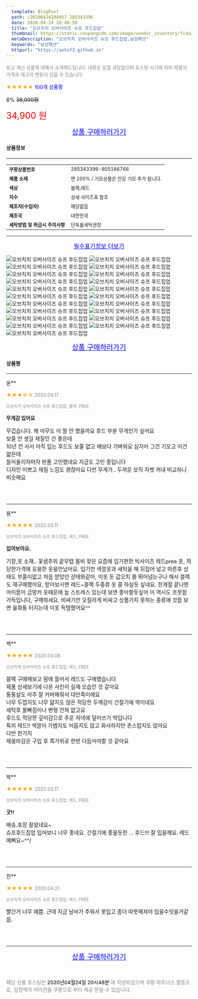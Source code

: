 ```yaml
---
  template: BlogPost
  path: /20200424204857-285343396
  date: 2020-04-24 20:48:58
  title: "오브치치 오버사이즈 슈프 후드집업"
  thumbnail: https://static.coupangcdn.com/image/vendor_inventory/fc4a/5b31236e33a048499b85648d156ef43ad576160614a9dade4595075e93f6.jpg
  metaDescription: "오브치치 오버사이즈 슈프 후드집업,남성패션"
  keywords: "남성패션"
  httpurl: "https://antnf3.github.io"
---
```

  
<span style="color: #888;font-size:0.8rem">보고 계신 상품에 대해서 소개해드립니다.
내용은 일절 과장없으며 포스팅 시기에 따라 제품의 가격과 재고의 변동이 있을 수 있습니다.</span>
  
<span style="color: orange;">★★★★★</span> <span style="color: blue;font-size: 0.85rem;">100개 상품평</span>

<span style="font-size: 0.9rem">8%</span> <span style="font-size: 0.9rem">~~38,000원~~</span>

<span style="color: red;font-size: 1.5rem;">34,900 원</span>



<p align="center"><a href="http://me2.do/57p3Ang7" style="font-size: 1.2rem; color: blue;">상품 구매하러가기</a></p>

#### 상품정보

---

|                  |                       |
| ---------------- | --------------------- |
| **<span style="font-size:0.8rem;">쿠팡상품번호</span>** | <span style="font-size:0.8rem;">285343396-905166766</span> |
| **<span style="font-size:0.8rem;">제품 소재</span>**    | <span style="font-size:0.8rem;">면 100% / 기모상품은 안감 기모 추가 됩니다.</span>        |
| **<span style="font-size:0.8rem;">색상</span>**    | <span style="font-size:0.8rem;">블랙,레드</span>        |
| **<span style="font-size:0.8rem;">치수</span>**    | <span style="font-size:0.8rem;">상세 사이즈표 참조</span>        |
| **<span style="font-size:0.8rem;">제조자(수입자)</span>**    | <span style="font-size:0.8rem;">해당없음</span>        |
| **<span style="font-size:0.8rem;">제조국</span>**    | <span style="font-size:0.8rem;">대한민국</span>        |
| **<span style="font-size:0.8rem;">세탁방법 및 취급시 주의사항</span>**    | <span style="font-size:0.8rem;">단독물세탁권장</span>        |




---

<p align="center"><a href="http://me2.do/57p3Ang7" style="font-size: 1rem; color: blue;">필수표기정보 더보기</a></p>

![오브치치 오버사이즈 슈프 후드집업](http://thumbnail9.coupangcdn.com/thumbnails/remote/q89/image/vendor_inventory/dc40/02934541d07cc3c3227c1ad35f73e09c3c5dc7efe8c7f8ff4d89595e8036.jpg)
![오브치치 오버사이즈 슈프 후드집업](http://thumbnail9.coupangcdn.com/thumbnails/remote/q89/image/vendor_inventory/26fe/aaec2ffefba057dc10e4c65fbd7390c238a9944acb1894529709bcbdde74.jpg)
![오브치치 오버사이즈 슈프 후드집업](http://thumbnail8.coupangcdn.com/thumbnails/remote/q89/image/vendor_inventory/5522/ce7e9fe9595fbe6a28b5bca4aa6b44da4bcb31fee331bc19e988edc02bc1.jpg)
![오브치치 오버사이즈 슈프 후드집업](http://thumbnail9.coupangcdn.com/thumbnails/remote/q89/image/vendor_inventory/572c/5ebbc6fdd3e910ae2fd81995aadadc4b39f94a74e522b29fcfccff4737be.jpg)
![오브치치 오버사이즈 슈프 후드집업](http://thumbnail7.coupangcdn.com/thumbnails/remote/q89/image/vendor_inventory/db42/81d58ee402ce20cdda37186fe308ffc6c6c791b5bbf6ed3b929acb8822b8.jpg)
![오브치치 오버사이즈 슈프 후드집업](http://thumbnail6.coupangcdn.com/thumbnails/remote/q89/image/vendor_inventory/d3d7/6bdbd89597f1fa509eefb6e4c4b085728bc94c91ba21c64a99fdd6227856.jpg)
![오브치치 오버사이즈 슈프 후드집업](http://thumbnail8.coupangcdn.com/thumbnails/remote/q89/image/vendor_inventory/0810/daa93a9d05e643edeb37246cfaf5cc49ca24c1730eb513782535e931568d.jpg)
![오브치치 오버사이즈 슈프 후드집업](http://thumbnail6.coupangcdn.com/thumbnails/remote/q89/image/vendor_inventory/6cf8/690095525b40ad108cc12059be09f6ff86a7bdac614081236d7ecfb45d33.jpg)
![오브치치 오버사이즈 슈프 후드집업](http://thumbnail6.coupangcdn.com/thumbnails/remote/q89/image/vendor_inventory/dbd3/9781560a653798e2bf8f8caff3058f0caf0a24fedbcac76d46812e1ea1da.jpg)
![오브치치 오버사이즈 슈프 후드집업](http://thumbnail8.coupangcdn.com/thumbnails/remote/q89/image/vendor_inventory/8529/72c457b6b48e16cfb237ca1c4fb2d17af984c4a8dc4038d004ec0cb6a27f.jpg)
![오브치치 오버사이즈 슈프 후드집업](http://thumbnail7.coupangcdn.com/thumbnails/remote/q89/image/vendor_inventory/ec09/7b21a3695281e54749150f2215ed9f5aab24a4b90f501c80ce32a161df33.jpg)
![오브치치 오버사이즈 슈프 후드집업](http://thumbnail6.coupangcdn.com/thumbnails/remote/q89/image/vendor_inventory/efc1/af780cc65ab952df86e15cc27792cdbcc57ea41e7620c092dfb395df6fb9.jpg)
![오브치치 오버사이즈 슈프 후드집업](http://thumbnail6.coupangcdn.com/thumbnails/remote/q89/image/vendor_inventory/84c2/d9992dd63a84e1708881ae23fb1b5528ae24249cd8e08b437352d05793a3.jpg)
![오브치치 오버사이즈 슈프 후드집업](http://thumbnail9.coupangcdn.com/thumbnails/remote/q89/image/vendor_inventory/2869/84c5b06c1f5895865c71d2f6c7eea4f939d3a1530290ecb7e887793d168b.jpg)
![오브치치 오버사이즈 슈프 후드집업](http://thumbnail10.coupangcdn.com/thumbnails/remote/q89/image/vendor_inventory/0d47/db55d64a5b9fbdda3cdf5cb83ee0ad88345320fdb047c09272cb49c56976.jpg)
![오브치치 오버사이즈 슈프 후드집업](http://thumbnail10.coupangcdn.com/thumbnails/remote/q89/image/vendor_inventory/2113/86ca2bc58ec31565764d3c3772c488cc9e752bf55b7a9a00842749947574.jpg)
![오브치치 오버사이즈 슈프 후드집업](http://thumbnail7.coupangcdn.com/thumbnails/remote/q89/image/vendor_inventory/c258/500419c395d6a2eeba89d1ebc409a356420a1d6084bdfc4947029f036a7d.jpg)
![오브치치 오버사이즈 슈프 후드집업](http://thumbnail9.coupangcdn.com/thumbnails/remote/q89/image/vendor_inventory/8b35/3da3d22b3075d5afc98bdb7073d86515e3be9fb85c57b588d0cc95d28194.jpg)
![오브치치 오버사이즈 슈프 후드집업](http://thumbnail9.coupangcdn.com/thumbnails/remote/q89/image/vendor_inventory/1150/e47ea16e006e676ddb5b07304cd5933ea9137fb414cbd4a480640f8b3c9f.jpg)
![오브치치 오버사이즈 슈프 후드집업](http://thumbnail7.coupangcdn.com/thumbnails/remote/q89/image/vendor_inventory/ae7a/513a8084706fa967419d96a6773f3ea07afa568dda5f1e8b03f56380ee7e.jpg)
![오브치치 오버사이즈 슈프 후드집업](http://thumbnail9.coupangcdn.com/thumbnails/remote/q89/image/vendor_inventory/70cf/5a541aed5ec662eaf8699ceeb28d96a524fd2669bdf8fb1795616b60be6b.jpg)

<p align="center"><a href="http://me2.do/57p3Ang7" style="font-size: 1.2rem; color: blue;">상품 구매하러가기</a></p>

#### 상품평
  
---
  
윤**
    
<span style="color: orange;">★★★☆☆</span> <span style="font-size:0.8rem;color: #888;">2020.04.17</span>
    
<span style="color: #888;font-size:0.7rem">오브치치 오버사이즈 슈프 후드집업, 블랙, FREE</span>
    
<span style="font-size:0.85rem">**무게감 있어요**</span>
    
<span style="font-size: 0.9rem;">무겁습니다. 왜 아무도 이 말 안 했을까요 후드 부분 무게인가 싶어요  <br/>보풀 안 생길 재질인 건 좋은데 <br/>10년 전 사서 아직 입는 후드도 보풀 없고 얘보다 가벼워요 심지어 그건 기모고 이건 얇은데 <br/>들어올리자마자 반품 고민했네요 지금도 고민 중입니다 <br/>디자인 이쁘고 재질 느낌도 괜찮아요 다만 무게가.. 두꺼운 모직 자켓 꺼내 비교하니 비슷해요</span>
    
<br>
<br>

---
  
용**
    
<span style="color: orange;">★★★★★</span> <span style="font-size:0.8rem;color: #888;">2020.03.11</span>
    
<span style="color: #888;font-size:0.7rem">오브치치 오버사이즈 슈프 후드집업, 레드, FREE</span>
    
<span style="font-size:0.85rem">**입어보아요.**</span>
    
<span style="font-size: 0.9rem;">기장,옷 소재.. 꽃샘추위 끝무렵 봄비 잦은 요즘에 입기편한 빅사이즈 레드pree 옷, 적당한가격에 유용한 옷을만났어요. 입기전 색깔옷과 새탁을 해 뒤집어 널고 마른후 상태도 부풀이없고 처음 받았던 상태와같아, 이옷 돈 값오치 를 뛰어넘는구나 해서 블랙도 재구매했어요, 받아보시면 레드~블랙 두종류 옷 콜 하실듯 싶네요. 한계절 끝나면 아이들이 금방커 옷때문에 늘 스트레스 있는데 보면 좋아할듯싶어 이 역시도 흐뭇함 가득입니다, 구매하세요. 비싸기만 오질라게 비싸고 상품가치 못하는 종류에 것들 보면 울화통 터지는데 이옷 득템했어요^^</span>
    
<br>
<br>

---
  
백**
    
<span style="color: orange;">★★★★★</span> <span style="font-size:0.8rem;color: #888;">2020.04.08</span>
    
<span style="color: #888;font-size:0.7rem">오브치치 오버사이즈 슈프 후드집업, 레드, FREE</span>
    

    
<span style="font-size: 0.9rem;">블랙 구매해보고 맘에 들어서 레드도 구매했습니다<br/>제품 상세보기에 나온 사진이 실제 모습인 것 같아요<br/>통통살도 아주 잘 커버해줘서 대만족이에요<br/>너무 두껍지도 너무 얇지도 않은 적당한 두께감이 간절기에 딱이네요<br/>세탁후 물빠짐이나 변형 전혀 없고요<br/>후드도 적당한 깊이감으로 추운 저녁에 덮어쓰기 딱입니다<br/>특히 레드!! 색깔이 가볍지도 어둡지도 않고 화사하지만 촌스럽지도 않아요<br/>다만 한가지<br/>재봉마감은 구입 후 쪽가위로 한번 다듬어야할 것 같아요</span>
    
<br>
<br>

---
  
박**
    
<span style="color: orange;">★★★★★</span> <span style="font-size:0.8rem;color: #888;">2020.03.17</span>
    
<span style="color: #888;font-size:0.7rem">오브치치 오버사이즈 슈프 후드집업, 레드, FREE</span>
    
<span style="font-size:0.85rem">**굿!!**</span>
    
<span style="font-size: 0.9rem;">배송.포장 잘왔네요~<br/>슈프후드집업 입어보니 너무 좋네요. 간절기에 좋을듯한 ... 후드!!! 잘 입을께요. 레드 예뻐요~^^/</span>
    
<br>
<br>

---
  
전**
    
<span style="color: orange;">★★★★★</span> <span style="font-size:0.8rem;color: #888;">2020.04.21</span>
    
<span style="color: #888;font-size:0.7rem">오브치치 오버사이즈 슈프 후드집업, 레드, FREE</span>
    

    
<span style="font-size: 0.9rem;">빨간거 너무 예쁨. 근데 지금 날씨가 추워서 못입고 좀더 따뜻해져야 입을수잇을거같음.</span>
    
<br>
<br>


  
---
  
<p align="center"><a href="http://me2.do/57p3Ang7" style="font-size: 1.2rem; color: blue;">상품 구매하러가기</a></p>
  
<br>
  
<span style="font-size: 0.85rem; color: #888;">해당 상품 포스팅은 <span style="color: #000;"> 2020년04월24일 20시48분 </span> 에 작성되었으며 쿠팡 파트너스 활동으로, 일정액의 커미션을 쿠팡으로 부터 제공 받을 수 있습니다.</span>